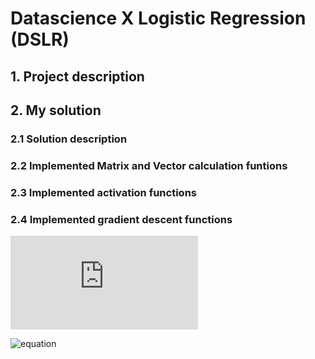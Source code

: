 # Datascience X Logistic Regression (DSLR)

## 1. Project description

## 2. My solution

### 2.1 Solution description

### 2.2 Implemented Matrix and Vector calculation funtions

### 2.3 Implemented activation functions

### 2.4 Implemented gradient descent functions

![equation](http://www.sciweavers.org/tex2img.php?eq=1%2Bsin%28mc%5E2%29&bc=White&fc=Black&im=jpg&fs=12&ff=arev&edit=)

![equation](http://www.sciweavers.org/tex2img.php?eq=1/(1+exp^-z)&bc=White&fc=Black&im=jpg&fs=12&ff=arev&edit=)

